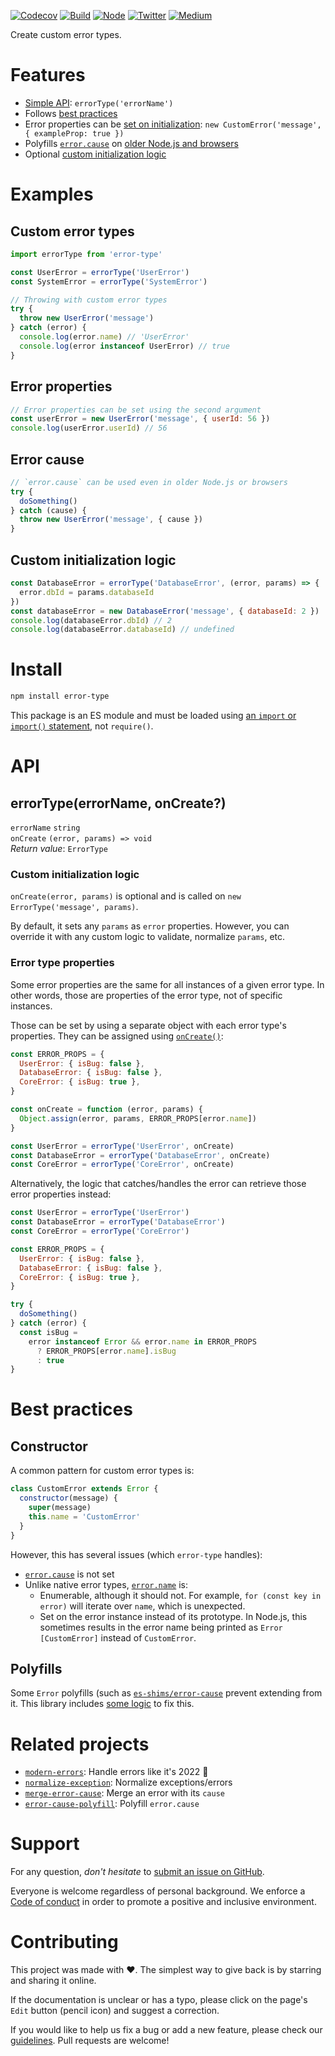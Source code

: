 [![Codecov](https://img.shields.io/codecov/c/github/ehmicky/error-type.svg?label=tested&logo=codecov)](https://codecov.io/gh/ehmicky/error-type)
[![Build](https://github.com/ehmicky/error-type/workflows/Build/badge.svg)](https://github.com/ehmicky/error-type/actions)
[![Node](https://img.shields.io/node/v/error-type.svg?logo=node.js)](https://www.npmjs.com/package/error-type)
[![Twitter](https://img.shields.io/badge/%E2%80%8B-twitter-4cc61e.svg?logo=twitter)](https://twitter.com/intent/follow?screen_name=ehmicky)
[![Medium](https://img.shields.io/badge/%E2%80%8B-medium-4cc61e.svg?logo=medium)](https://medium.com/@ehmicky)

Create custom error types.

# Features

- [Simple API](#api): `errorType('errorName')`
- Follows [best practices](#best-practices)
- Error properties can be [set on initialization](#custom-initialization-logic):
  `new CustomError('message', { exampleProp: true })`
- Polyfills
  [`error.cause`](https://developer.mozilla.org/en-US/docs/Web/JavaScript/Reference/Global_Objects/Error/cause)
  on
  [older Node.js and browsers](https://developer.mozilla.org/en-US/docs/Web/JavaScript/Reference/Global_Objects/Error/cause#browser_compatibility)
- Optional [custom initialization logic](#custom-initialization-logic)

# Examples

## Custom error types

```js
import errorType from 'error-type'

const UserError = errorType('UserError')
const SystemError = errorType('SystemError')

// Throwing with custom error types
try {
  throw new UserError('message')
} catch (error) {
  console.log(error.name) // 'UserError'
  console.log(error instanceof UserError) // true
}
```

## Error properties

```js
// Error properties can be set using the second argument
const userError = new UserError('message', { userId: 56 })
console.log(userError.userId) // 56
```

## Error cause

```js
// `error.cause` can be used even in older Node.js or browsers
try {
  doSomething()
} catch (cause) {
  throw new UserError('message', { cause })
}
```

## Custom initialization logic

<!-- eslint-disable promise/prefer-await-to-callbacks -->

```js
const DatabaseError = errorType('DatabaseError', (error, params) => {
  error.dbId = params.databaseId
})
const databaseError = new DatabaseError('message', { databaseId: 2 })
console.log(databaseError.dbId) // 2
console.log(databaseError.databaseId) // undefined
```

# Install

```bash
npm install error-type
```

This package is an ES module and must be loaded using
[an `import` or `import()` statement](https://gist.github.com/sindresorhus/a39789f98801d908bbc7ff3ecc99d99c),
not `require()`.

# API

## errorType(errorName, onCreate?)

`errorName` `string`\
`onCreate` `(error, params) => void`\
_Return value_: `ErrorType`

### Custom initialization logic

`onCreate(error, params)` is optional and is called on
`new ErrorType('message', params)`.

By default, it sets any `params` as `error` properties. However, you can
override it with any custom logic to validate, normalize `params`, etc.

### Error type properties

Some error properties are the same for all instances of a given error type. In
other words, those are properties of the error type, not of specific instances.

Those can be set by using a separate object with each error type's properties.
They can be assigned using [`onCreate()`](#custom-initialization-logic):

<!-- eslint-disable fp/no-mutating-assign -->

```js
const ERROR_PROPS = {
  UserError: { isBug: false },
  DatabaseError: { isBug: false },
  CoreError: { isBug: true },
}

const onCreate = function (error, params) {
  Object.assign(error, params, ERROR_PROPS[error.name])
}

const UserError = errorType('UserError', onCreate)
const DatabaseError = errorType('DatabaseError', onCreate)
const CoreError = errorType('CoreError', onCreate)
```

Alternatively, the logic that catches/handles the error can retrieve those error
properties instead:

```js
const UserError = errorType('UserError')
const DatabaseError = errorType('DatabaseError')
const CoreError = errorType('CoreError')
```

```js
const ERROR_PROPS = {
  UserError: { isBug: false },
  DatabaseError: { isBug: false },
  CoreError: { isBug: true },
}

try {
  doSomething()
} catch (error) {
  const isBug =
    error instanceof Error && error.name in ERROR_PROPS
      ? ERROR_PROPS[error.name].isBug
      : true
}
```

# Best practices

## Constructor

A common pattern for custom error types is:

<!-- eslint-disable fp/no-class, fp/no-this, fp/no-mutation -->

```js
class CustomError extends Error {
  constructor(message) {
    super(message)
    this.name = 'CustomError'
  }
}
```

However, this has several issues (which `error-type` handles):

- [`error.cause`](https://developer.mozilla.org/en-US/docs/Web/JavaScript/Reference/Global_Objects/Error/cause)
  is not set
- Unlike native error types,
  [`error.name`](https://developer.mozilla.org/en-US/docs/Web/JavaScript/Reference/Global_Objects/Error/name)
  is:
  - Enumerable, although it should not. For example, `for (const key in error)`
    will iterate over `name`, which is unexpected.
  - Set on the error instance instead of its prototype. In Node.js, this
    sometimes results in the error name being printed as `Error [CustomError]`
    instead of `CustomError`.

## Polyfills

Some `Error` polyfills (such as
[`es-shims/error-cause`](https://github.com/es-shims/error-cause) prevent
extending from it. This library includes
[some logic](https://github.com/ehmicky/error-type/blob/4ac5e53dde8a89411a59f16775f91a36ab3662b2/src/main.js#L50)
to fix this.

# Related projects

- [`modern-errors`](https://github.com/ehmicky/modern-errors): Handle errors
  like it's 2022 🔮
- [`normalize-exception`](https://github.com/ehmicky/normalize-exception):
  Normalize exceptions/errors
- [`merge-error-cause`](https://github.com/ehmicky/merge-error-cause): Merge an
  error with its `cause`
- [`error-cause-polyfill`](https://github.com/ehmicky/error-cause-polyfill):
  Polyfill `error.cause`

# Support

For any question, _don't hesitate_ to [submit an issue on GitHub](../../issues).

Everyone is welcome regardless of personal background. We enforce a
[Code of conduct](CODE_OF_CONDUCT.md) in order to promote a positive and
inclusive environment.

# Contributing

This project was made with ❤️. The simplest way to give back is by starring and
sharing it online.

If the documentation is unclear or has a typo, please click on the page's `Edit`
button (pencil icon) and suggest a correction.

If you would like to help us fix a bug or add a new feature, please check our
[guidelines](CONTRIBUTING.md). Pull requests are welcome!

<!-- Thanks go to our wonderful contributors: -->

<!-- ALL-CONTRIBUTORS-LIST:START -->
<!-- prettier-ignore -->
<!--
<table><tr><td align="center"><a href="https://twitter.com/ehmicky"><img src="https://avatars2.githubusercontent.com/u/8136211?v=4" width="100px;" alt="ehmicky"/><br /><sub><b>ehmicky</b></sub></a><br /><a href="https://github.com/ehmicky/error-type/commits?author=ehmicky" title="Code">💻</a> <a href="#design-ehmicky" title="Design">🎨</a> <a href="#ideas-ehmicky" title="Ideas, Planning, & Feedback">🤔</a> <a href="https://github.com/ehmicky/error-type/commits?author=ehmicky" title="Documentation">📖</a></td></tr></table>
 -->
<!-- ALL-CONTRIBUTORS-LIST:END -->
